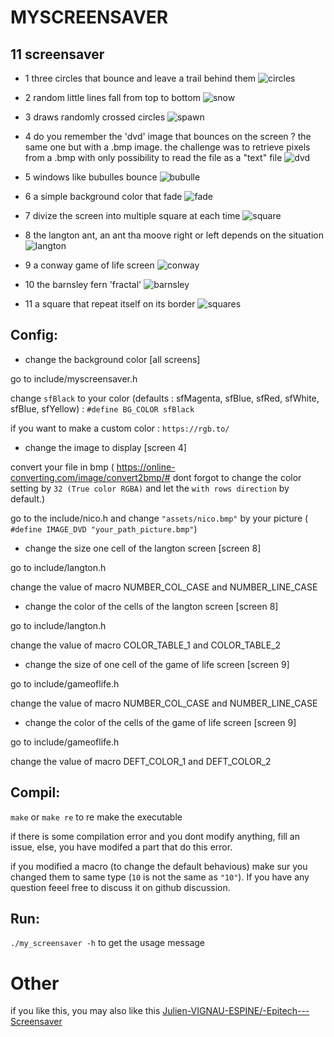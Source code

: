 # MYSCREENSAVER

## 11 screensaver

- 1
three circles that bounce and leave a trail behind them
![circles](assets/screens/screen_1.png)

- 2
random little lines fall from top to bottom
![snow](assets/screens/screen_2.png)

- 3
draws randomly crossed circles
![spawn](assets/screens/screen_3.png)

- 4
do you remember the 'dvd' image that bounces on the screen ? the same one but with a .bmp image.
the challenge was to retrieve pixels from a .bmp with only possibility to read the file as a "text" file
![dvd](assets/screens/screen_4.pnn)

- 5
windows like bubulles bounce
![bubulle](assets/screens/screen_5.png)

- 6
a simple background color that fade
![fade](assets/screens/screen_6.png)

- 7
divize the screen into multiple square at each time
![square](assets/screens/screen_7.png)

- 8
the langton ant, an ant tha moove right or left depends on the situation
![langton](assets/screens/screen_8.png)

- 9
a conway game of life screen
![conway](assets/screens/screen_9.png)

- 10
the barnsley fern 'fractal'
![barnsley](assets/screens/screen_10.png)

- 11
a square that repeat itself on its border
![squares](assets/screens/screen_11.png)

## Config:

- change the background color [all screens]

go to include/myscreensaver.h

change `sfBlack` to your color (defaults : sfMagenta, sfBlue, sfRed, sfWhite,
sfBlue, sfYellow) : `#define BG_COLOR sfBlack`

if you want to make a custom color : `https://rgb.to/`

- change the image to display [screen 4]

convert your file in bmp (
https://online-converting.com/image/convert2bmp/#
 dont forgot to change the color setting by `32 (True color RGBA)` and let the
`with rows direction` by default.)

go to the include/nico.h and change `"assets/nico.bmp"` by your picture (
`#define IMAGE_DVD "your_path_picture.bmp"`)

- change the size one cell of the langton screen [screen 8]

go to include/langton.h

change the value of macro NUMBER_COL_CASE and NUMBER_LINE_CASE

- change the color of the cells of the langton screen [screen 8]

go to include/langton.h

change the value of macro COLOR_TABLE_1 and COLOR_TABLE_2

- change the size of one cell of the game of life screen [screen 9]

go to include/gameoflife.h

change the value of macro NUMBER_COL_CASE and NUMBER_LINE_CASE

- change the color of the cells of the game of life screen [screen 9]

go to include/gameoflife.h

change the value of macro DEFT_COLOR_1 and DEFT_COLOR_2

## Compil:

`make`
or
`make re`
to re make the executable

if there is some compilation error and you dont modify anything, fill an
issue, else, you have modifed a part that do this error.

if you modified a macro (to change the default behavious) make sur you changed
them to same type (`10` is not the same as `"10"`). If you have any question
feeel free to discuss it on github discussion.

## Run:

`./my_screensaver -h` to get the usage message

# Other

if you like this, you may also like this [Julien-VIGNAU-ESPINE/-Epitech---Screensaver](https://github.com/Julien-VIGNAU-ESPINE/-Epitech---Screensaver)
